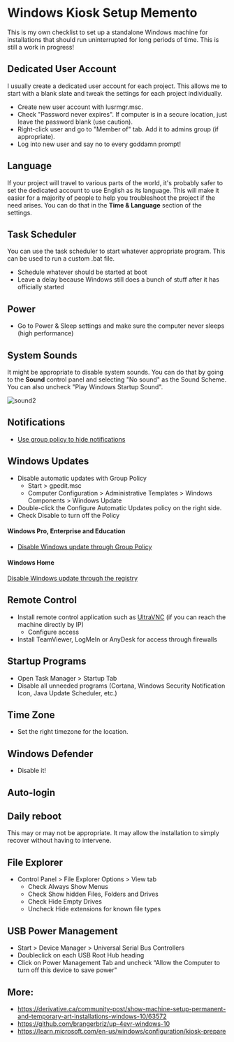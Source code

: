 # Windows Kiosk Setup Memento

This is my own checklist to set up a standalone Windows machine for installations that should run uninterrupted for long periods of time. This is still a work in progress!

## Dedicated User Account

I usually create a dedicated user account for each project. This allows me to start with a blank slate and tweak the settings for each project individually.

* Create new user account with lusrmgr.msc. 
* Check "Password never expires". If computer is in a secure location, just leave the password blank (use caution).
* Right-click user and go to "Member of" tab. Add it to admins group (if appropriate).
* Log into new user and say no to every goddamn prompt!

## Language

If your project will travel to various parts of the world, it's probably safer to set the dedicated account to use English as its language. This will make it easier for a majority of people to help you troubleshoot the project if the need arises. You can do that in the **Time & Language** section of the settings.

## Task Scheduler

You can use the task scheduler to start whatever appropriate program. This can be used to run a custom .bat file.

* Schedule whatever should be started at boot
* Leave a delay because Windows still does a bunch of stuff after it has officially started

## Power

* Go to Power & Sleep settings and make sure the computer never sleeps (high performance)

## System Sounds

It might be appropriate to disable system sounds. You can do that by going to the **Sound** control panel and selecting "No sound" as the Sound Scheme. You can also uncheck "Play Windows Startup Sound".

![sound2](https://github.com/djipco/windows-kiosk-memento/assets/3246696/73d63fdf-d624-41cb-bcc1-1c76348215c1)

## Notifications

* [Use group policy to hide notifications](https://docs.microsoft.com/en-us/windows/security/threat-protection/windows-defender-security-center/wdsc-hide-notifications#use-group-policy-to-hide-all-notifications)

## Windows Updates

* Disable automatic updates with Group Policy
  * Start > gpedit.msc
  *  Computer Configuration > Administrative Templates > Windows Components > Windows Update
*  Double-click the Configure Automatic Updates policy on the right side.
*  Check Disable to turn off the Policy

#### Windows Pro, Enterprise and Education

* [Disable Windows update through Group Policy](https://www.easeus.com/backup-recovery/how-to-stop-windows-10-from-automatically-update.html#part2)

#### Windows Home

[Disable Windows update through the registry](https://www.easeus.com/backup-recovery/how-to-stop-windows-10-from-automatically-update.html#part4)

## Remote Control

* Install remote control application such as [UltraVNC](https://uvnc.com) (if you can reach the machine directly by IP)
  * Configure access 
* Install TeamViewer, LogMeIn or AnyDesk for access through firewalls

## Startup Programs

* Open Task Manager > Startup Tab
* Disable all unneeded programs (Cortana, Windows Security Notification Icon, Java Update Scheduler, etc.)

## Time Zone

* Set the right timezone for the location.

## Windows Defender

* Disable it!

## Auto-login

## Daily reboot

This may or may not be appropriate. It may allow the installation to simply recover without having to intervene.

## File Explorer

* Control Panel > File Explorer Options > View tab 
  * Check Always Show Menus
  * Check Show hidden Files, Folders and Drives
  * Check Hide Empty Drives
  * Uncheck Hide extensions for known file types

## USB Power Management

* Start > Device Manager > Universal Serial Bus Controllers
* Doubleclick on each USB Root Hub heading
* Click on Power Management Tab and uncheck “Allow the Computer to turn off this device to save power"

## More: 

* https://derivative.ca/community-post/show-machine-setup-permanent-and-temporary-art-installations-windows-10/63572
* https://github.com/brangerbriz/up-4evr-windows-10
* https://learn.microsoft.com/en-us/windows/configuration/kiosk-prepare
